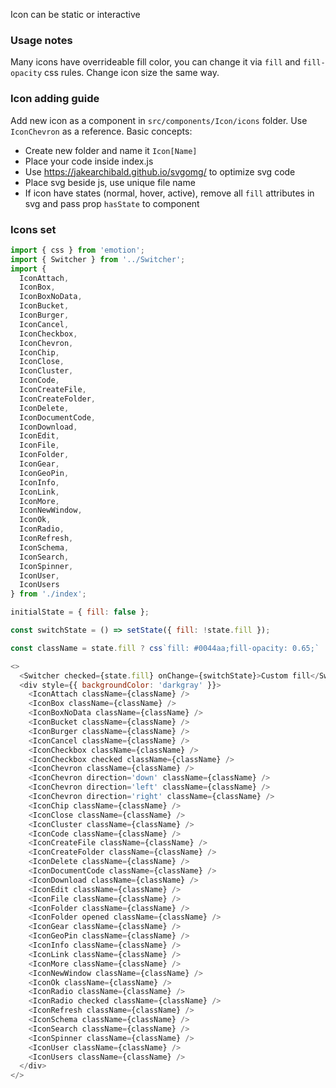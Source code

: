 Icon can be static or interactive

### Usage notes

Many icons have overrideable fill color, you can change it via `fill` and `fill-opacity` css rules.
Change icon size the same way.

### Icon adding guide

Add new icon as a component in `src/components/Icon/icons` folder.
Use `IconChevron` as a reference. Basic concepts:

* Create new folder and name it `Icon[Name]`
* Place your code inside index.js
* Use https://jakearchibald.github.io/svgomg/ to optimize svg code
* Place svg beside js, use unique file name
* If icon have states (normal, hover, active), remove all `fill` attributes in svg and pass prop `hasState` to component

### Icons set

```js
import { css } from 'emotion';
import { Switcher } from '../Switcher';
import {
  IconAttach,
  IconBox,
  IconBoxNoData,
  IconBucket,
  IconBurger,
  IconCancel,
  IconCheckbox,
  IconChevron,
  IconChip,
  IconClose,
  IconCluster,
  IconCode,
  IconCreateFile,
  IconCreateFolder,
  IconDelete,
  IconDocumentCode,
  IconDownload,
  IconEdit,
  IconFile,
  IconFolder,
  IconGear,
  IconGeoPin,
  IconInfo,
  IconLink,
  IconMore,
  IconNewWindow,
  IconOk,
  IconRadio,
  IconRefresh,
  IconSchema,
  IconSearch,
  IconSpinner,
  IconUser,
  IconUsers
} from './index';

initialState = { fill: false };

const switchState = () => setState({ fill: !state.fill });

const className = state.fill ? css`fill: #0044aa;fill-opacity: 0.65;` : '';

<>
  <Switcher checked={state.fill} onChange={switchState}>Custom fill</Switcher>
  <div style={{ backgroundColor: 'darkgray' }}>
    <IconAttach className={className} />
    <IconBox className={className} />
    <IconBoxNoData className={className} />
    <IconBucket className={className} />
    <IconBurger className={className} />
    <IconCancel className={className} />
    <IconCheckbox className={className} />
    <IconCheckbox checked className={className} />
    <IconChevron className={className} />
    <IconChevron direction='down' className={className} />
    <IconChevron direction='left' className={className} />
    <IconChevron direction='right' className={className} />
    <IconChip className={className} />
    <IconClose className={className} />
    <IconCluster className={className} />
    <IconCode className={className} />
    <IconCreateFile className={className} />
    <IconCreateFolder className={className} />
    <IconDelete className={className} />
    <IconDocumentCode className={className} />
    <IconDownload className={className} />
    <IconEdit className={className} />
    <IconFile className={className} />
    <IconFolder className={className} />
    <IconFolder opened className={className} />
    <IconGear className={className} />
    <IconGeoPin className={className} />
    <IconInfo className={className} />
    <IconLink className={className} />
    <IconMore className={className} />
    <IconNewWindow className={className} />
    <IconOk className={className} />
    <IconRadio className={className} />
    <IconRadio checked className={className} />
    <IconRefresh className={className} />
    <IconSchema className={className} />
    <IconSearch className={className} />
    <IconSpinner className={className} />
    <IconUser className={className} />
    <IconUsers className={className} />
  </div>
</>
```
